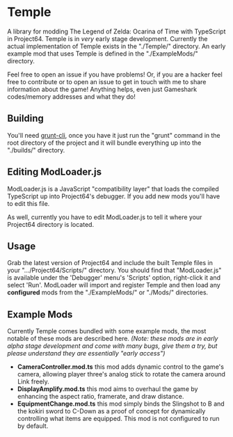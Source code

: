 # Temple
A library for modding The Legend of Zelda: Ocarina of Time with TypeScript in Project64. Temple is in _very_ early stage development. Currently the actual implementation of Temple exists in the "./Temple/" directory. An early example mod that uses Temple is defined in the "./ExampleMods/" directory.

Feel free to open an issue if you have problems! Or, if you are a hacker feel free to contribute or to open an issue to get in touch with me to share information about the game! Anything helps, even just Gameshark codes/memory addresses and what they do!

## Building
You'll need [grunt-cli](https://github.com/gruntjs/grunt-cli), once you have it just run the "grunt" command in the root directory of the project and it will bundle everything up into the "./builds/" directory.

## Editing ModLoader.js
ModLoader.js is a JavaScript "compatibility layer" that loads the compiled TypeScript up into Project64's debugger. If you add new mods you'll have to edit this file.

As well, currently you have to edit ModLoader.js to tell it where your Project64 directory is located.

## Usage
Grab the latest version of Project64 and include the built Temple files in your ".../Project64/Scripts/" directory. You should find that "ModLoader.js" is available under the 'Debugger' menu's 'Scripts' option, right-click it and select 'Run'. ModLoader will import and register Temple and then load any __configured__ mods from the "./ExampleMods/" or "./Mods/" directories.

## Example Mods
Currently Temple comes bundled with some example mods, the most notable of these mods are described here. _(Note: these mods are in early alpha stage development and come with many bugs, give them a try, but please understand they are essentially "early access")_

 * __CameraController.mod.ts__ this mod adds dynamic control to the game's camera, allowing player three's analog stick to rotate the camera around Link freely.
 * __DisplayAmplify.mod.ts__ this mod aims to overhaul the game by enhancing the aspect ratio, framerate, and draw distance.
 * __EquipmentChange.mod.ts__ this mod simply binds the Slingshot to B and the kokiri sword to C-Down as a proof of concept for dynamically controlling what items are equipped. This mod is not configured to run by default. 
